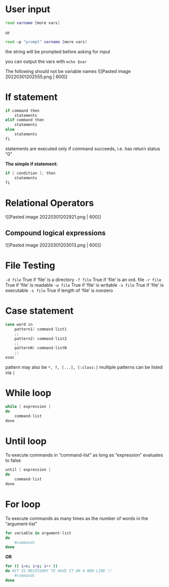 # User input
```sh
read varname [more vars]
```
or
```sh
read –p "prompt" varname [more vars]
```
the string will be prompted before asking for input

you can output the vars with `echo $var`

The following should not be variable names
![[Pasted image 20220301202555.png | 600]]

# If statement
```py
if command then
	statements
elif command then
	statements
else
	statements
fi
```
statements are executed only if command succeeds, i.e. has return status “0”

**The simple if statement:**
```c
if [ condition ]; then
	statements
fi
```

# Relational Operators
![[Pasted image 20220301202921.png | 600]]

## Compound logical expressions
![[Pasted image 20220301203013.png | 600]]

# File Testing
`-d file` True if ‘file’ is a directory
`-f file` True if ‘file’ is an ord. file
`-r file` True if ‘file’ is readable
`-w file` True if ‘file’ is writable
`-x file` True if ‘file’ is executable
`-s file` True if length of ‘file’ is nonzero

# Case statement
```c
case word in
	pattern1) command-list1
	;;
	pattern2) command-list2
	;;
	patternN) command-listN
	;;
esac
```

pattern may also be `*, ?, [...], [:class:]`
multiple patterns can be listed via `|`

# While loop
```c
while [ expression ]
do
	command-list
done
```

# Until loop
To execute commands in “command-list” as long as “expression” evaluates to false
```c
until [ expression ]
do
	command-list
done
```

# For loop
To execute commands as many times as the number of words in the “argument-list”
```BASH
for variable in argument-list
do
	#commands
done
```

**OR**

```bash 
for (( i=x; i<y; i++ )) 
do #IT IS NECESSARY TO HAVE IT ON A NEW LINE !!
	#commands
done
```